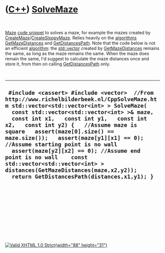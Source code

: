 



 

 

 

 

 

([C++](Cpp.htm)) [SolveMaze](CppSolveMaze.htm)
==============================================

 

[Maze](CppMaze.htm) [code snippet](CppCodeSnippets.htm) to solves a
maze, for example the mazes created by
[CreateMaze](CppCreateMaze.htm)/[CreateSloppyMaze](CppCreateSloppyMaze.htm).
Relies heavily on the [algorithms](CppAlgorithm.htm)
[GetMazeDistances](CppGetMazeDistances.htm) and
[GetDistancesPath](CppGetDistancesPath.htm). Note that the code below is
not an efficient [algorithm](CppAlgorithm.htm): the
[std::vector](CppVector.htm) created by
[GetMazeDistances](CppGetMazeDistances.htm) remains the same, as long as
the maze remains the same. When the maze does remain the same, I'd
suggest to calculate the maze distances once and store it, from then on
calling [GetDistancesPath](CppGetDistancesPath.htm) only.

 

  ----------------------------------------------------------------------------------------------------------------------------------------------------------------------------------------------------------------------------------------------------------------------------------------------------------------------------------------------------------------------------------------------------------------------------------------------------------------------------------------------------------------------------------------------------------------------------------------
  ` #include <cassert> #include <vector>  //From http://www.richelbilderbeek.nl/CppSolveMaze.htm std::vector<std::vector<int> > SolveMaze(   const std::vector<std::vector<int> >& maze,   const int x1,   const int y1,   const int x2,   const int y2) {   //Assume maze is square   assert(maze[0].size() == maze.size());   assert(maze[y1][x1] == 0); //Assume starting point is no wall   assert(maze[y2][x2] == 0); //Assume end point is no wall    const std::vector<std::vector<int> > distances(GetMazeDistances(maze,x2,y2));   return GetDistancesPath(distances,x1,y1); }`
  ----------------------------------------------------------------------------------------------------------------------------------------------------------------------------------------------------------------------------------------------------------------------------------------------------------------------------------------------------------------------------------------------------------------------------------------------------------------------------------------------------------------------------------------------------------------------------------------

 

 

 

 

 





 

[![Valid XHTML 1.0 Strict](valid-xhtml10.png){width="88"
height="31"}](http://validator.w3.org/check?uri=referer)
